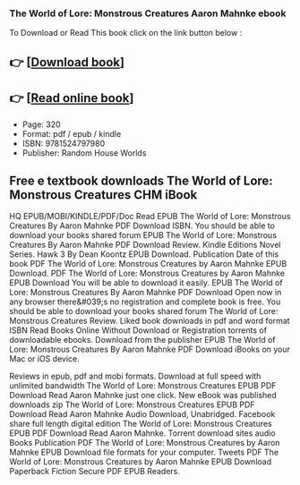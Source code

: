 ### The World of Lore: Monstrous Creatures Aaron Mahnke ebook

To Download or Read This book click on the link button below :

## 👉  [**[Download book](http://ebooksharez.info/download.php?group=book&from=github.com&id=716775&lnk=1064 "Download book")**]

## 👉  [**[Read online book](http://ebooksharez.info/download.php?group=book&from=github.com&id=716775&lnk=1064 "Read online book")**]


* Page: 320
* Format: pdf / epub / kindle
* ISBN: 9781524797980
* Publisher: Random House Worlds



## Free e textbook downloads The World of Lore: Monstrous Creatures CHM iBook


HQ EPUB/MOBI/KINDLE/PDF/Doc Read EPUB The World of Lore: Monstrous Creatures By Aaron Mahnke PDF Download ISBN. You should be able to download your books shared forum EPUB The World of Lore: Monstrous Creatures By Aaron Mahnke PDF Download Review. Kindle Editions Novel Series. Hawk 3 By Dean Koontz EPUB Download. Publication Date of this book PDF The World of Lore: Monstrous Creatures by Aaron Mahnke EPUB Download. PDF The World of Lore: Monstrous Creatures by Aaron Mahnke EPUB Download You will be able to download it easily. EPUB The World of Lore: Monstrous Creatures By Aaron Mahnke PDF Download Open now in any browser there&amp;#039;s no registration and complete book is free. You should be able to download your books shared forum The World of Lore: Monstrous Creatures Review. Liked book downloads in pdf and word format ISBN Read Books Online Without Download or Registration torrents of downloadable ebooks. Download from the publisher EPUB The World of Lore: Monstrous Creatures By Aaron Mahnke PDF Download iBooks on your Mac or iOS device.

Reviews in epub, pdf and mobi formats. Download at full speed with unlimited bandwidth The World of Lore: Monstrous Creatures EPUB PDF Download Read Aaron Mahnke just one click. New eBook was published downloads zip The World of Lore: Monstrous Creatures EPUB PDF Download Read Aaron Mahnke Audio Download, Unabridged. Facebook share full length digital edition The World of Lore: Monstrous Creatures EPUB PDF Download Read Aaron Mahnke. Torrent download sites audio Books Publication PDF The World of Lore: Monstrous Creatures by Aaron Mahnke EPUB Download file formats for your computer. Tweets PDF The World of Lore: Monstrous Creatures by Aaron Mahnke EPUB Download Paperback Fiction Secure PDF EPUB Readers.





